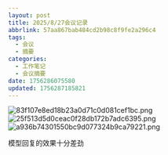 ```yaml
---
layout: post
title: 2025/8/27会议记录
abbrlink: 57aa867bab484cd2b98c8f9fe2a296c4
tags:
  - 会议
  - 摘要
categories:
  - 工作笔记
  - 会议摘要
date: 1756286075580
updated: 1756287185821
---
```


![83f107e8ed18b23a0d71c0d081cef1bc.png](/resources/cccea721394e42a6b718e4d09b09e93b.png)
![25f513d5d0ceac0f28db172b7adc6395.png](/resources/d7c8615b997c450dbeea8a4da25a9397.png)![a936b74301550bc9d077324b9ca79221.png](/resources/89997be011c240ac9d44d3039216c70d.png)

模型回复的效果十分差劲

